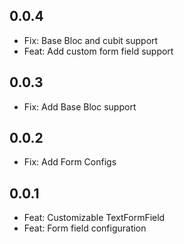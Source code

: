 ## 0.0.4

* Fix:  Base Bloc and cubit support
* Feat: Add custom form field support

## 0.0.3

* Fix: Add Base Bloc support

## 0.0.2

* Fix: Add Form Configs

## 0.0.1

* Feat: Customizable TextFormField
* Feat: Form field configuration



